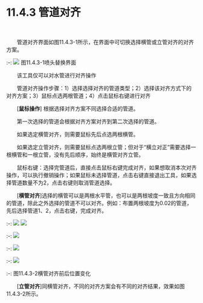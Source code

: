 # 11.4.3 管道对齐
<br/>

&emsp;&emsp;管道对齐界面如图11.4.3\-1所示，在界面中可切换选择横管或立管对齐的对齐方案。


:-: ![](images/602.png)
图11.4.3\-1喷头替换界面

&emsp;&emsp;该工具仅可以对水管进行对齐操作

&emsp;&emsp;管道对齐操作步骤：1）选择选择对齐的管道类型；2）选择该对齐方式下的对齐方案；3）鼠标点选两根管道；4）点击鼠标右键进行对齐

&emsp;&emsp;\[**鼠标操作**] 根据选择对齐方案不同选择合适的管道。

&emsp;&emsp;第一次选择的管道会根据对齐方案对齐到第二次选择的管道。

&emsp;&emsp;如果选定横管对齐，则需要鼠标先后点选两根横管。

&emsp;&emsp;如果选定立管对齐，则需要鼠标点选两根立管；但对于“横立对正”需要选择一根横管和一根立管，没有先后顺序，始终是横管对齐立管。

&emsp;&emsp;鼠标右键：选择完管道后，直接点击鼠标右键完成对齐，如果想取消本次对齐操作，可以执行撤销操作；如果鼠标未选择管道，点击右键直接退出工具，如果选择管道数量不为2，点击右键则取消管道选择。

&emsp;&emsp;\[**横管对齐**]选择的横管可以是两根水平管，也可以是两根坡度一致且方向相同的管道，除此之外选择的管道不可以对齐。例如：布置两根坡度为0.02的管道，先后选择管道1、2，点击右键，完成对齐。

:-: ![](images/603.png)         ![](images/604.png)

:-: ![](images/605.png)

:-: ![](images/606.png)

:-: ![](images/607.png)

:-: 图11.4.3\-2横管对齐前后位置变化

&emsp;&emsp;\[**立管对齐**]同横管对齐，不同的对齐方案会有不同的对齐结果，效果如图11.4.3\-2所示。